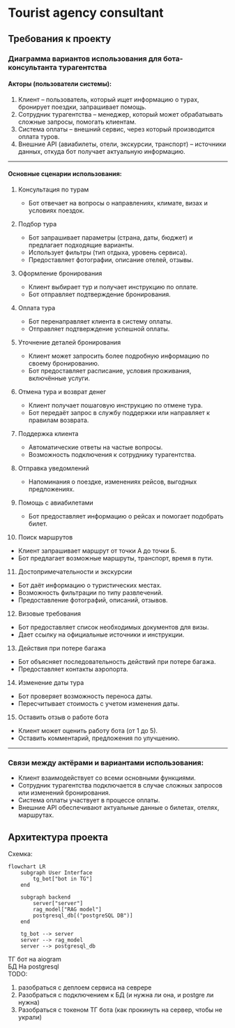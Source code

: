 # Tourist agency consultant

## Требования к проекту

### Диаграмма вариантов использования для бота-консультанта турагентства  

#### Акторы (пользователи системы):  
1. Клиент – пользователь, который ищет информацию о турах, бронирует поездки, запрашивает помощь.  
2. Сотрудник турагентства – менеджер, который может обрабатывать сложные запросы, помогать клиентам.  
3. Система оплаты – внешний сервис, через который производится оплата туров.  
4. Внешние API (авиабилеты, отели, экскурсии, транспорт) – источники данных, откуда бот получает актуальную информацию.  

---

#### Основные сценарии использования:  

1. Консультация по турам  
   - Бот отвечает на вопросы о направлениях, климате, визах и условиях поездок.  

2. Подбор тура  
   - Бот запрашивает параметры (страна, даты, бюджет) и предлагает подходящие варианты.  
   - Использует фильтры (тип отдыха, уровень сервиса).  
   - Предоставляет фотографии, описание отелей, отзывы.  

3. Оформление бронирования  
   - Клиент выбирает тур и получает инструкцию по оплате.  
   - Бот отправляет подтверждение бронирования.  

4. Оплата тура  
   - Бот перенаправляет клиента в систему оплаты.  
   - Отправляет подтверждение успешной оплаты.  

5. Уточнение деталей бронирования  
   - Клиент может запросить более подробную информацию по своему бронированию.  
   - Бот предоставляет расписание, условия проживания, включённые услуги.  

6. Отмена тура и возврат денег  
   - Клиент получает пошаговую инструкцию по отмене тура.  
   - Бот передаёт запрос в службу поддержки или направляет к правилам возврата.  

7. Поддержка клиента  
   - Автоматические ответы на частые вопросы.  
   - Возможность подключения к сотруднику турагентства.  

8. Отправка уведомлений  
   - Напоминания о поездке, изменениях рейсов, выгодных предложениях.  

9. Помощь с авиабилетами  
   - Бот предоставляет информацию о рейсах и помогает подобрать билет.  

10. Поиск маршрутов  
   - Клиент запрашивает маршрут от точки А до точки Б.  
   - Бот предлагает возможные маршруты, транспорт, время в пути.  

11. Достопримечательности и экскурсии  
   - Бот даёт информацию о туристических местах.  
   - Возможность фильтрации по типу развлечений.  
   - Предоставление фотографий, описаний, отзывов.  

12. Визовые требования  
   - Бот предоставляет список необходимых документов для визы.  
   - Дает ссылку на официальные источники и инструкции.  

13. Действия при потере багажа  
   - Бот объясняет последовательность действий при потере багажа.  
   - Предоставляет контакты аэропорта.  

14. Изменение даты тура  
   - Бот проверяет возможность переноса даты.  
   - Пересчитывает стоимость с учетом изменения даты.  

15. Оставить отзыв о работе бота  
   - Клиент может оценить работу бота (от 1 до 5).  
   - Оставить комментарий, предложения по улучшению.  

---

### Связи между актёрами и вариантами использования:  
- Клиент взаимодействует со всеми основными функциями.  
- Сотрудник турагентства подключается в случае сложных запросов или изменений бронирования.  
- Система оплаты участвует в процессе оплаты.  
- Внешние API обеспечивают актуальные данные о билетах, отелях, маршрутах.  

## Архитектура проекта

Схемка:
```mermaid
flowchart LR
    subgraph User Interface
        tg_bot["bot in TG"]
    end

    subgraph backend
        server["server"]
        rag_model["RAG model"]
        postgresql_db[("postgreSQL DB")]
    end

    tg_bot --> server
    server --> rag_model
    server --> postgresql_db
```
ТГ бот на aiogram  
БД На postgresql  
TODO:  
1. разобраться с деплоем сервиса на севрере  
2. Разобраться с подключением к БД (и нужна ли она, и postgre ли нужна)  
3. Разобраться с токеном ТГ бота (как прокинуть на сервер, чтобы не украли)
